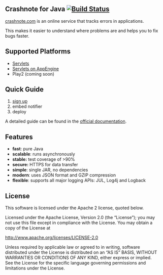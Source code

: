 ## Crashnote for Java [![Build Status](https://secure.travis-ci.org/crashnote/crashnote-java.png)](http://travis-ci.org/crashnote/crashnote-java)

[crashnote.com](https://www.crashnote.com) is an online service that tracks errors in applications.

This makes it easier to understand where problems are and helps you to fix bugs faster.


## Supported Platforms

- [Servlets](https://github.com/crashnote/crashnote-java/tree/master/servlet)
- [Servlets on AppEngine](https://github.com/crashnote/crashnote-java/tree/master/appengine)
- Play2 (coming soon)


## Quick Guide

1. [sign up](https://www.crashnote.com)
2. embed notifier
3. deploy

A detailed guide can be found in the [official documentation](https://www.crashnote.com/docs).


## Features

- **fast**: pure Java
- **scalable**: runs asynchronously
- **stable:** test coverage of >90%
- **secure:** HTTPS for data transfer
- **simple**: single JAR, no dependencies
- **modern**: uses JSON format and GZIP compression
- **flexible**: supports all major logging APIs: JUL, Log4j and Logback


## License

This software is licensed under the Apache 2 license, quoted below.

Licensed under the Apache License, Version 2.0 (the “License”); you may not
use this file except in compliance with the License. You may obtain a copy of
the License at

http://www.apache.org/licenses/LICENSE-2.0

Unless required by applicable law or agreed to in writing, software
distributed under the License is distributed on an “AS IS” BASIS, WITHOUT
WARRANTIES OR CONDITIONS OF ANY KIND, either express or implied. See the
License for the specific language governing permissions and limitations under
the License.